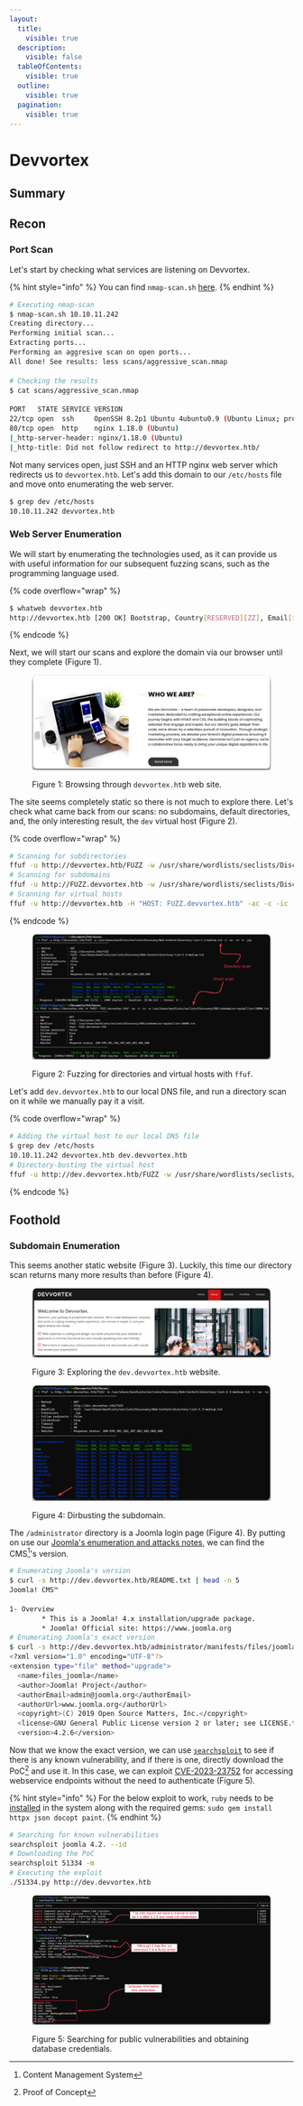 ```yaml
---
layout:
  title:
    visible: true
  description:
    visible: false
  tableOfContents:
    visible: true
  outline:
    visible: true
  pagination:
    visible: true
---
```


# Devvortex

## Summary



## Recon

### Port Scan

Let's start by checking what services are listening on Devvortex.

{% hint style="info" %}
You can find `nmap-scan.sh` [here](../../../tools/tools/port-scanners/nmap.md#nmap-scan).
{% endhint %}

```bash
# Executing nmap-scan
$ nmap-scan.sh 10.10.11.242
Creating directory...
Performing initial scan...
Extracting ports...
Performing an aggresive scan on open ports...
All done! See results: less scans/aggressive_scan.nmap

# Checking the results
$ cat scans/aggressive_scan.nmap

PORT   STATE SERVICE VERSION
22/tcp open  ssh     OpenSSH 8.2p1 Ubuntu 4ubuntu0.9 (Ubuntu Linux; protocol 2.0)
80/tcp open  http    nginx 1.18.0 (Ubuntu)
|_http-server-header: nginx/1.18.0 (Ubuntu)
|_http-title: Did not follow redirect to http://devvortex.htb/
```

Not many services open, just SSH and an HTTP nginx web server which redirects us to `devvortex.htb`. Let's add this domain to our `/etc/hosts` file and move onto enumerating the web server.

```bash
$ grep dev /etc/hosts
10.10.11.242 devvortex.htb
```

### Web Server Enumeration

We will start by enumerating the technologies used, as it can provide us with useful information for our subsequent fuzzing scans, such as the programming language used.

{% code overflow="wrap" %}
```bash
$ whatweb devvortex.htb
http://devvortex.htb [200 OK] Bootstrap, Country[RESERVED][ZZ], Email[info@DevVortex.htb], HTML5, HTTPServer[Ubuntu Linux][nginx/1.18.0 (Ubuntu)], IP[10.10.11.242], JQuery[3.4.1], Script[text/javascript], Title[DevVortex], X-UA-Compatible[IE=edge], nginx[1.18.0]
```
{% endcode %}

Next, we will start our scans and explore the domain via our browser until they complete (Figure 1).

<figure><img src="../../../.gitbook/assets/devvortex_home.png" alt=""><figcaption><p>Figure 1: Browsing through <code>devvortex.htb</code> web site.</p></figcaption></figure>

The site seems completely static so there is not much to explore there. Let's check what came back from our scans: no subdomains, default directories, and, the only interesting result, the `dev` virtual host (Figure 2).

{% code overflow="wrap" %}
```bash
# Scanning for subdirectories
ffuf -u http://devvortex.htb/FUZZ -w /usr/share/wordlists/seclists/Discovery/Web-Content/directory-list-2.3-medium.txt -c -ac -ic
# Scanning for subdomains
ffuf -u http://FUZZ.devvortex.htb -w /usr/share/wordlists/seclists/Discovery/DNS/subdomains-top1million-20000.txt -ac -c -ic
# Scanning for virtual hosts
ffuf -u http://devvortex.htb -H "HOST: FUZZ.devvortex.htb" -ac -c -ic -w /usr/share/wordlists/seclists/Discovery/DNS/subdomains-top1million-20000.txt
```
{% endcode %}

<figure><img src="../../../.gitbook/assets/devvortex_vhosts.png" alt=""><figcaption><p>Figure 2: Fuzzing for directories and virtual hosts with <code>ffuf</code>.</p></figcaption></figure>

Let's add `dev.devvortex.htb` to our local DNS file, and run a directory scan on it while we manually pay it a visit.

{% code overflow="wrap" %}
```bash
# Adding the virtual host to our local DNS file
$ grep dev /etc/hosts
10.10.11.242 devvortex.htb dev.devvortex.htb
# Directory-busting the virtual host
ffuf -u http://dev.devvortex.htb/FUZZ -w /usr/share/wordlists/seclists/Discovery/Web-Content/directory-list-2.3-medium.txt -c -ac -ic
```
{% endcode %}

## Foothold

### Subdomain Enumeration

This seems another static website (Figure 3). Luckily, this time our directory scan returns many more results than before (Figure 4).&#x20;

<figure><img src="../../../.gitbook/assets/devvortex_dev_home.png" alt=""><figcaption><p>Figure 3: Exploring the <code>dev.devvortex.htb</code> website.</p></figcaption></figure>

<figure><img src="../../../.gitbook/assets/devvortex_dev_fuzz.png" alt=""><figcaption><p>Figure 4: Dirbusting the subdomain.</p></figcaption></figure>

The `/administrator` directory is a Joomla login page (Figure 4). By putting on use our [Joomla's enumeration and attacks notes](../../../tools/tools/web/cms/joomla.md), we can find the CMS[^1]'s version.

```bash
# Enumerating Joomla's version
$ curl -s http://dev.devvortex.htb/README.txt | head -n 5
Joomla! CMS™

1- Overview
        * This is a Joomla! 4.x installation/upgrade package.
        * Joomla! Official site: https://www.joomla.org
# Enumerating Joomla's exact version   
$ curl -s http://dev.devvortex.htb/administrator/manifests/files/joomla.xml | xmllint --format -
<?xml version="1.0" encoding="UTF-8"?>
<extension type="file" method="upgrade">
  <name>files_joomla</name>
  <author>Joomla! Project</author>
  <authorEmail>admin@joomla.org</authorEmail>
  <authorUrl>www.joomla.org</authorUrl>
  <copyright>(C) 2019 Open Source Matters, Inc.</copyright>
  <license>GNU General Public License version 2 or later; see LICENSE.txt</license>
  <version>4.2.6</version>
```

Now that we know the exact version, we can use [`searchsploit`](../../../tools/tools/searchsploit.md) to see if there is any known vulnerability, and if there is one, directly download the PoC[^2] and use it. In this case, we can exploit [CVE-2023-23752](https://nvd.nist.gov/vuln/detail/CVE-2023-23752) for accessing webservice endpoints without the need to authenticate (Figure 5).

{% hint style="info" %}
For the below exploit to work, `ruby` needs to be [installed](https://www.ruby-lang.org/en/documentation/installation/#apt) in the system along with the required gems: `sudo gem install httpx json docopt paint`.
{% endhint %}

```bash
# Searching for known vulnerabilities
searchsploit joomla 4.2. --id
# Downloading the PoC
searchsploit 51334 -m
# Executing the exploit
./51334.py http://dev.devvortex.htb
```

<figure><img src="../../../.gitbook/assets/devvortex_db_info.png" alt=""><figcaption><p>Figure 5: Searching for public vulnerabilities and obtaining database credentials.</p></figcaption></figure>

[^1]: Content Management System

[^2]: Proof of Concept
